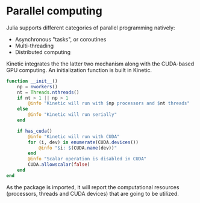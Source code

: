 # Parallel computing

Julia supports different categories of parallel programming natively:
- Asynchronous "tasks", or coroutines
- Multi-threading
- Distributed computing

Kinetic integrates the the latter two mechanism along with the CUDA-based GPU computing.
An initialization function is built in Kinetic.
```julia
function __init__()
    np = nworkers()
    nt = Threads.nthreads()
    if nt > 1 || np > 1
        @info "Kinetic will run with $np processors and $nt threads"
    else
        @info "Kinetic will run serially"
    end

    if has_cuda()
        @info "Kinetic will run with CUDA"
        for (i, dev) in enumerate(CUDA.devices())
            @info "$i: $(CUDA.name(dev))"
        end
        @info "Scalar operation is disabled in CUDA"
        CUDA.allowscalar(false)
    end
end
```
As the package is imported, it will report the computational resources (processors, threads and CUDA devices) that are going to be utilized.
